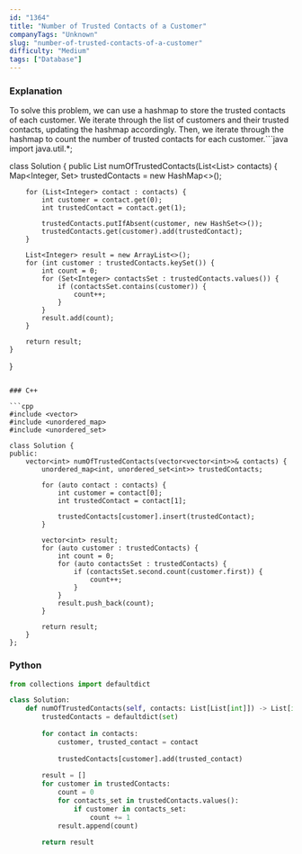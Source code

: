```yaml
---
id: "1364"
title: "Number of Trusted Contacts of a Customer"
companyTags: "Unknown"
slug: "number-of-trusted-contacts-of-a-customer"
difficulty: "Medium"
tags: ["Database"]
---
```


### Explanation

To solve this problem, we can use a hashmap to store the trusted contacts of each customer. We iterate through the list of customers and their trusted contacts, updating the hashmap accordingly. Then, we iterate through the hashmap to count the number of trusted contacts for each customer.```java
import java.util.*;

class Solution {
    public List<Integer> numOfTrustedContacts(List<List<Integer>> contacts) {
        Map<Integer, Set<Integer>> trustedContacts = new HashMap<>();
        
        for (List<Integer> contact : contacts) {
            int customer = contact.get(0);
            int trustedContact = contact.get(1);
            
            trustedContacts.putIfAbsent(customer, new HashSet<>());
            trustedContacts.get(customer).add(trustedContact);
        }
        
        List<Integer> result = new ArrayList<>();
        for (int customer : trustedContacts.keySet()) {
            int count = 0;
            for (Set<Integer> contactsSet : trustedContacts.values()) {
                if (contactsSet.contains(customer)) {
                    count++;
                }
            }
            result.add(count);
        }
        
        return result;
    }
}
```

### C++

```cpp
#include <vector>
#include <unordered_map>
#include <unordered_set>

class Solution {
public:
    vector<int> numOfTrustedContacts(vector<vector<int>>& contacts) {
        unordered_map<int, unordered_set<int>> trustedContacts;
        
        for (auto contact : contacts) {
            int customer = contact[0];
            int trustedContact = contact[1];
            
            trustedContacts[customer].insert(trustedContact);
        }
        
        vector<int> result;
        for (auto customer : trustedContacts) {
            int count = 0;
            for (auto contactsSet : trustedContacts) {
                if (contactsSet.second.count(customer.first)) {
                    count++;
                }
            }
            result.push_back(count);
        }
        
        return result;
    }
};
```

### Python

```python
from collections import defaultdict

class Solution:
    def numOfTrustedContacts(self, contacts: List[List[int]]) -> List[int]:
        trustedContacts = defaultdict(set)
        
        for contact in contacts:
            customer, trusted_contact = contact
            
            trustedContacts[customer].add(trusted_contact)
        
        result = []
        for customer in trustedContacts:
            count = 0
            for contacts_set in trustedContacts.values():
                if customer in contacts_set:
                    count += 1
            result.append(count)
        
        return result
```